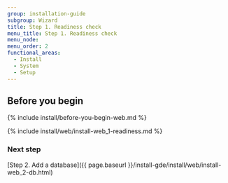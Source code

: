 ```yaml
---
group: installation-guide
subgroup: Wizard
title: Step 1. Readiness check
menu_title: Step 1. Readiness check
menu_node:
menu_order: 2
functional_areas:
  - Install
  - System
  - Setup
---
```


## Before you begin
{% include install/before-you-begin-web.md %}

{% include install/web/install-web_1-readiness.md %}

### Next step
[Step 2. Add a database]({{ page.baseurl }}/install-gde/install/web/install-web_2-db.html)

